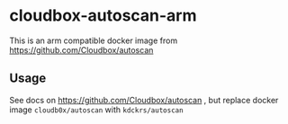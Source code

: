 # cloudbox-autoscan-arm

This is an arm compatible docker image from https://github.com/Cloudbox/autoscan

## Usage

See docs on https://github.com/Cloudbox/autoscan , but replace docker image `cloudb0x/autoscan` with `kdckrs/autoscan`